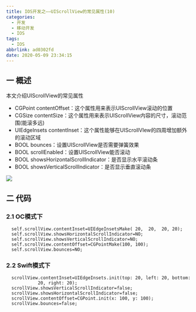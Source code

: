 ```yaml
---
title: IOS开发之——UIScrollView的常见属性(10)
categories:
  - 开发
  - 移动开发
  - IOS
tags:
  - IOS
abbrlink: ad0302fd
date: 2020-05-09 23:34:15
---
```

## 一 概述

本文介绍UIScrollView的常见属性

* CGPoint contentOffset：这个属性用来表示UIScrollView滚动的位置
* CGSize contentSize：这个属性用来表示UIScrollView内容的尺寸，滚动范围(能滚多远)
* UIEdgeInsets contentInset：这个属性能够在UIScrollVIew的四周增加额外的滚动区域
* BOOL bounces：设置UIScrollView是否需要弹簧效果
* BOOL scrollEnabled：设置UIScrollView能否滚动 
* BOOL showsHorizontalScrollIndicator：是否显示水平滚动条
* BOOL showsVerticalScrollIndicator：是否显示垂直滚动条

<!--more-->

![][1]

## 二 代码

### 2.1 OC模式下

```
  self.scrollView.contentInset=UIEdgeInsetsMake( 20,  20,  20, 20);
  self.scrollView.showsHorizontalScrollIndicator=NO;
  self.scrollView.showsVerticalScrollIndicator=NO;
  self.scrollView.contentOffset=CGPointMake(100, 100);
  self.scrollView.bounces=NO;
```

### 2.2 Swift模式下

```
  scrollView.contentInset=UIEdgeInsets.init(top: 20, left: 20, bottom:
            20, right: 20);
  scrollView.showsVerticalScrollIndicator=false;
  scrollView.showsHorizontalScrollIndicator=false;
  scrollView.contentOffset=CGPoint.init(x: 100, y: 100);
  scrollView.bounces=false;
```



[1]:https://cdn.jsdelivr.net/gh/pgzxc/CDN/blog-image//ios-uiscrollview-property.png